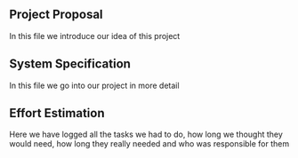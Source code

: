 ## Project Proposal
In this file we introduce our idea of this project

## System Specification
In this file we go into our project in more detail

## Effort Estimation
Here we have logged all the tasks we had to do, how long we thought they would need, how long they really needed and who was responsible for them
